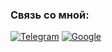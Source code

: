 ### Связь со мной:
[![Telegram]()](https://t.me/MrCreaker)
[![Google]()](https://www.youtube.com/channel/UCd2bpepa7w8opvqvGiQ1PJA)
